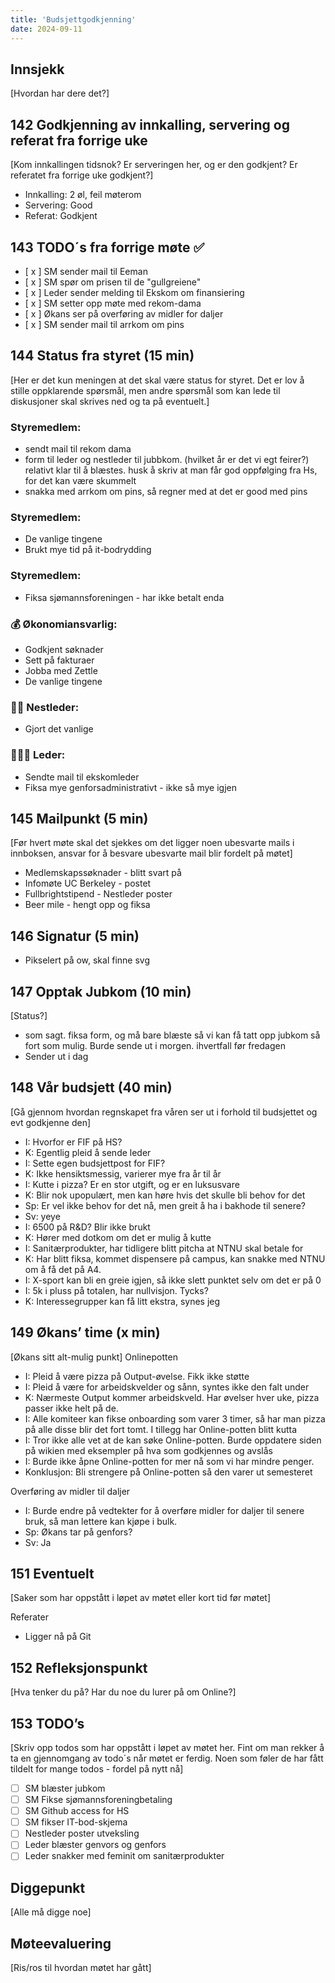 ```yaml
---
title: 'Budsjettgodkjenning'
date: 2024-09-11
---
```


## Innsjekk

[Hvordan har dere det?]

## 142 Godkjenning av innkalling, servering og referat fra forrige uke

[Kom innkallingen tidsnok? Er serveringen her, og er den godkjent? Er referatet fra forrige uke godkjent?]

- Innkalling: 2 øl, feil møterom
- Servering: Good
- Referat: Godkjent

## 143 TODO´s fra forrige møte **✅**
- [ x ] SM sender mail til Eeman
- [ x ] SM spør om prisen til de "gullgreiene"
- [ x ] Leder sender melding til Ekskom om finansiering
- [ x ] SM setter opp møte med rekom-dama
- [ x ] Økans ser på overføring av midler for daljer
- [ x ] SM sender mail til arrkom om pins


## 144 Status fra styret (15 min)

[Her er det kun meningen at det skal være status for styret. Det er lov å stille oppklarende spørsmål, men andre spørsmål som kan lede til diskusjoner skal skrives ned og ta på eventuelt.]

### **Styremedlem**:
- sendt mail til rekom dama
- form til leder og nestleder til jubbkom. (hvilket år er det vi egt feirer?) relativt klar til å blæstes. husk å skriv at man får god oppfølging fra Hs, for det kan være skummelt
- snakka med arrkom om pins, så regner med at det er good med pins

### **Styremedlem**:
- De vanlige tingene
- Brukt mye tid på it-bodrydding

### **Styremedlem**:
- Fiksa sjømannsforeningen - har ikke betalt enda


### **💰** Økonomiansvarlig:
- Godkjent søknader
- Sett på fakturaer
- Jobba med Zettle
- De vanlige tingene

### 👨🏼 Nestleder:
- Gjort det vanlige

### 🧔🏼‍♂️ Leder:
- Sendte mail til ekskomleder
- Fiksa mye genforsadministrativt - ikke så mye igjen

## 145 Mailpunkt (5 min)

[Før hvert møte skal det sjekkes om det ligger noen ubesvarte mails i innboksen, ansvar for å besvare ubesvarte mail blir fordelt på møtet]
- Medlemskapssøknader - blitt svart på 
- Infomøte UC Berkeley - postet
- Fullbrightstipend - Nestleder poster
- Beer mile - hengt opp og fiksa
## 146 Signatur (5 min)
- Pikselert på ow, skal finne svg
## 147 Opptak Jubkom (10 min)
[Status?]
- som sagt. fiksa form, og må bare blæste så vi kan få tatt opp jubkom så fort som mulig. Burde sende ut i morgen. ihvertfall før fredagen
- Sender ut i dag

## 148 Vår budsjett (40 min)

[Gå gjennom hvordan regnskapet fra våren ser ut i forhold til budsjettet og evt godkjenne den]
- I: Hvorfor er FIF på HS?
- K: Egentlig pleid å sende leder
- I: Sette egen budsjettpost for FIF?
- K: Ikke hensiktsmessig, varierer mye fra år til år
- I: Kutte i pizza? Er en stor utgift, og er en luksusvare
- K: Blir nok upopulært, men kan høre hvis det skulle bli behov for det
- Sp: Er vel ikke behov for det nå, men greit å ha i bakhode til senere?
- Sv: yeye
- I: 6500 på R&D? Blir ikke brukt
- K: Hører med dotkom om det er mulig å kutte
- I: Sanitærprodukter, har tidligere blitt pitcha at NTNU skal betale for
- K: Har blitt fiksa, kommet dispensere på campus, kan snakke med NTNU om å få det på A4. 
- I: X-sport kan bli en greie igjen, så ikke slett punktet selv om det er på 0
- I: 5k i pluss på totalen, har nullvisjon. Tycks?
- K: Interessegrupper kan få litt ekstra, synes jeg

## 149 Økans’ time (x min)

[Økans sitt alt-mulig punkt]
Onlinepotten
- I: Pleid å være pizza på Output-øvelse. Fikk ikke støtte
- I: Pleid å være for arbeidskvelder og sånn, syntes ikke den falt under
- K: Nærmeste Output kommer arbeidskveld. Har øvelser hver uke, pizza passer ikke helt på de.
- I: Alle komiteer kan fikse onboarding som varer 3 timer, så har man pizza på alle disse blir det fort tomt. I tillegg har Online-potten blitt kutta 
- I: Tror ikke alle vet at de kan søke Online-potten. Burde oppdatere siden på wikien med eksempler på hva som godkjennes og avslås
- I: Burde ikke åpne Online-potten for mer nå som vi har mindre penger.
- Konklusjon: Bli strengere på Online-potten så den varer ut semesteret

Overføring av midler til daljer
- I: Burde endre på vedtekter for å overføre midler for daljer til senere bruk, så man lettere kan kjøpe i bulk. 
- Sp: Økans tar på genfors?
- Sv: Ja 

## 151 Eventuelt

[Saker som har oppstått i løpet av møtet eller kort tid før møtet]

Referater
- Ligger nå på Git

## 152 Refleksjonspunkt

[Hva tenker du på? Har du noe du lurer på om Online?]

## 153 TODO’s
[Skriv opp todos som har oppstått i løpet av møtet her. Fint om man rekker å ta en gjennomgang av todo´s når møtet er ferdig. Noen som føler de har fått tildelt for mange todos - fordel på nytt nå]
- [ ] SM blæster jubkom
- [ ] SM Fikse sjømannsforeningbetaling
- [ ] SM Github access for HS
- [ ] SM fikser IT-bod-skjema
- [ ] Nestleder poster utveksling
- [ ] Leder blæster genvors og genfors
- [ ] Leder snakker med feminit om sanitærprodukter

## Diggepunkt

[Alle må digge noe]

## Møteevaluering

[Ris/ros til hvordan møtet har gått]
